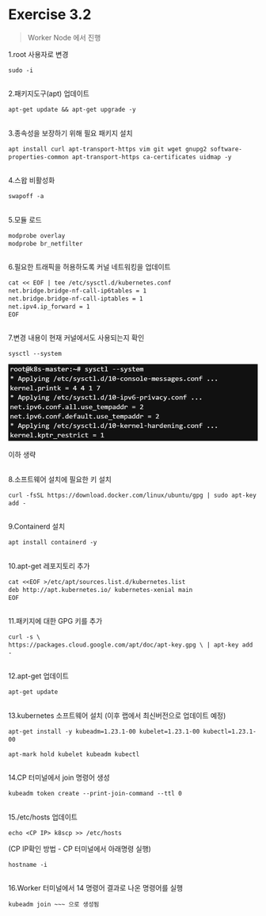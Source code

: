 # Exercise 3.2


> Worker Node 에서 진행

1.root 사용자로 변경

```
sudo -i
```
##

2.패키지도구(apt) 업데이트

```
apt-get update && apt-get upgrade -y
```
##

3.종속성을 보장하기 위해 필요 패키지 설치

```
apt install curl apt-transport-https vim git wget gnupg2 software-properties-common apt-transport-https ca-certificates uidmap -y
```
##

4.스왑 비활성화

```
swapoff -a
```
##

5.모듈 로드

```
modprobe overlay
modprobe br_netfilter
```
##

6.필요한 트래픽을 허용하도록 커널 네트워킹을 업데이트

```
cat << EOF | tee /etc/sysctl.d/kubernetes.conf
net.bridge.bridge-nf-call-ip6tables = 1
net.bridge.bridge-nf-call-iptables = 1
net.ipv4.ip_forward = 1
EOF
```
##

7.변경 내용이 현재 커널에서도 사용되는지 확인

```
sysctl --system
```
![](../img/sysctl.png)

이하 생략
##

8.소프트웨어 설치에 필요한 키 설치

```
curl -fsSL https://download.docker.com/linux/ubuntu/gpg | sudo apt-key add -
```

##

9.Containerd 설치

```
apt install containerd -y
```

##

10.apt-get 레포지토리 추가

```
cat <<EOF >/etc/apt/sources.list.d/kubernetes.list
deb http://apt.kubernetes.io/ kubernetes-xenial main
EOF
```

##

11.패키지에 대한 GPG 키를 추가

```
curl -s \
https://packages.cloud.google.com/apt/doc/apt-key.gpg \ | apt-key add -
```

##

12.apt-get 업데이트

```
apt-get update
```

##

13.kubernetes 소프트웨어 설치 (이후 랩에서 최신버전으로 업데이트 예정)

```
apt-get install -y kubeadm=1.23.1-00 kubelet=1.23.1-00 kubectl=1.23.1-00
```
```
apt-mark hold kubelet kubeadm kubectl
```

##

14.CP 터미널에서 join 명령어 생성

```
kubeadm token create --print-join-command --ttl 0
```

##

15./etc/hosts 업데이트

```
echo <CP IP> k8scp >> /etc/hosts
```
(CP IP확인 방법 - CP 터미널에서 아래명령 실행)
```
hostname -i
```

##

16.Worker 터미널에서 14 명령어 결과로 나온 명령어를 실행

```
kubeadm join ~~~ 으로 생성됨
```
